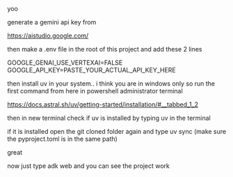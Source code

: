 yoo 

generate a gemini api key from 

https://aistudio.google.com/

then make a .env file in the root of this project and add these 2 lines 

GOOGLE_GENAI_USE_VERTEXAI=FALSE
GOOGLE_API_KEY=PASTE_YOUR_ACTUAL_API_KEY_HERE

then install uv in your system.. i think you are in windows only so
run the first command from here in powershell administrator terminal

 https://docs.astral.sh/uv/getting-started/installation/#__tabbed_1_2

then in new terminal check if uv is installed by typing uv in the terminal 

if it is installed open the git cloned folder again and type uv sync (make sure the pyproject.toml is in the same path)

great 

now just type adk web and you can see the project work 
